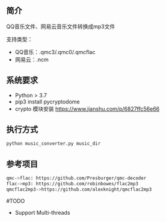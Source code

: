 ## 简介
QQ音乐文件、网易云音乐文件转换成mp3文件

支持类型：
* QQ音乐：.qmc3/.qmc0/.qmcflac
* 网易云：.ncm

## 系统要求
* Python > 3.7
* pip3 install pycryptodome
* crypto 模块安装 https://www.jianshu.com/p/6827ffc56e66

## 执行方式
```bash
python music_converter.py music_dir 
```

## 参考项目
```bash
qmc->flac: https://github.com/Presburger/qmc-decoder
flac->mp3: https://github.com/robinbowes/flac2mp3
qmcflac2mp3->https://github.com/alexknight/qmcflac2mp3
```

#TODO
* Support Multi-threads